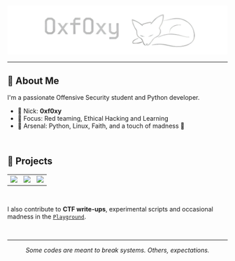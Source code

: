 ![0xf0xy](src/my_banner.png)  

---
## 🧠 About Me

I'm a passionate Offensive Security student and Python developer.

- 👻 Nick: **0xf0xy**
- 🔬 Focus: Red teaming, Ethical Hacking and Learning  
- 🎯 Arsenal: Python, Linux, Faith, and a touch of madness 🦊  
  
<br>

## 📁 Projects
<table>
  <tr>
    <td align="center">
      <a href="https://github.com/0xf0xy/Lynx">
        <img src="https://github-readme-stats.vercel.app/api/pin/?username=0xf0xy&repo=Lynx&theme=github_dark_dimmed" />
      </a>
    </td>
    <td align="center">
      <a href="https://github.com/0xf0xy/Wind">
        <img src="https://github-readme-stats.vercel.app/api/pin/?username=0xf0xy&repo=Wind&theme=github_dark_dimmed" />
      </a>
    </td>
    <td align="center">
      <a href="https://github.com/0xf0xy/Kraken">
        <img src="https://github-readme-stats.vercel.app/api/pin/?username=0xf0xy&repo=Kraken&theme=github_dark_dimmed" />
      </a>
    </td>
  </tr>
</table>

<br>

I also contribute to **CTF write-ups**, experimental scripts and occasional madness in the [`Playground`](https://github.com/0xf0xy/Playground).

<br>

<!-- ## ☕ Support My Work

If you like my work or want to support future tool development, consider buying me a coffee:

[![Buy Me a Coffee](https://img.shields.io/badge/Buy%20Me%20a%20Coffee-FFDD00?style=for-the-badge&logo=buymeacoffee&logoColor=black)](https://buymeacoffee.com/yourusername)

<br> -->

---
<p align="center"><em>Some codes are meant to break systems. Others, expectations.</em></p> 
